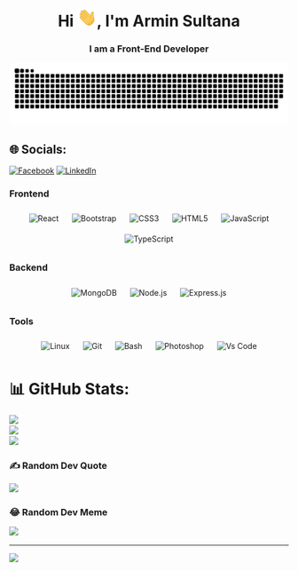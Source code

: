 
<div align="center">
<h1 align="center">Hi <img width="35" src="https://github.com/1999AZZAR/1999AZZAR/blob/main/resources/img/waving.gif">, I'm Armin Sultana</h1>
<h3 align="center">I am a Front-End Developer</h3>
</div>

<div align="center">
  <a href="https://1999azzar.github.io/1999AZZAR/">
  <img  src="https://github.com/1999AZZAR/1999AZZAR/blob/main/resources/img/grid-snake.svg"
       alt="snake" /></a>
</div>



## 🌐 Socials:

 [![Facebook](https://img.shields.io/badge/Facebook-%231877F2.svg?logo=Facebook&logoColor=white)](https://facebook.com/armin.sultana.58) 
 [![LinkedIn](https://img.shields.io/badge/LinkedIn-%230077B5.svg?logo=linkedin&logoColor=white)](https://linkedin.com/in/armin-sultana-5209a6237) 

### Frontend  

<div align="center">  
<img style="margin: 10px" src="https://profilinator.rishav.dev/skills-assets/react-original-wordmark.svg" alt="React" height="50" />  
<img style="margin: 10px" src="https://profilinator.rishav.dev/skills-assets/bootstrap-plain.svg" alt="Bootstrap" height="50" />  
<img style="margin: 10px" src="https://profilinator.rishav.dev/skills-assets/css3-original-wordmark.svg" alt="CSS3" height="50" />  
<img style="margin: 10px" src="https://profilinator.rishav.dev/skills-assets/html5-original-wordmark.svg" alt="HTML5" height="50" />  
<img style="margin: 10px" src="https://profilinator.rishav.dev/skills-assets/javascript-original.svg" alt="JavaScript" height="50" />  
<img style="margin: 10px" src="https://profilinator.rishav.dev/skills-assets/typescript-original.svg" alt="TypeScript" height="50" />   
</div>

</td><td valign="top" width="33%">

### Backend  

<div align="center">  
<img style="margin: 10px" src="https://upload.wikimedia.org/wikipedia/commons/e/eb/MongoDB_Logo.png" alt="MongoDB" height="50" />  
<img style="margin: 10px" src="https://upload.wikimedia.org/wikipedia/commons/thumb/d/d9/Node.js_logo.svg/590px-Node.js_logo.svg.png?20170401104355" alt="Node.js" height="50" />  
<img style="margin: 10px" src="https://expressjs.com/images/express-facebook-share.png" alt="Express.js" height="50" />  
</div>
</td><td valign="top" width="33%">


### Tools   

<div align="center">  
<img style="margin: 10px" src="https://profilinator.rishav.dev/skills-assets/linux-original.svg" alt="Linux" height="50" />  
<img style="margin: 10px" src="https://profilinator.rishav.dev/skills-assets/git-scm-icon.svg" alt="Git" height="50" />  
<img style="margin: 10px" src="https://profilinator.rishav.dev/skills-assets/gnu_bash-icon.svg" alt="Bash" height="50" />  
<img style="margin: 10px" src="https://profilinator.rishav.dev/skills-assets/photoshop-plain.svg" alt="Photoshop" height="50" />  
<img style="margin: 10px" src="https://upload.wikimedia.org/wikipedia/commons/9/9a/Visual_Studio_Code_1.35_icon.svg" alt="Vs Code" height="50" />  
</div>

# 📊 GitHub Stats:

![](https://github-readme-stats.vercel.app/api?username=mdtamizuddin&theme=dark&hide_border=true&include_all_commits=true&count_private=true)<br/>
![](https://github-readme-streak-stats.herokuapp.com/?user=mdtamizuddin&theme=dark&hide_border=true)<br/>
![](https://github-readme-stats.vercel.app/api/top-langs/?username=mdtamizuddin&theme=dark&hide_border=true&include_all_commits=true&count_private=true&layout=compact)

### ✍️ Random Dev Quote

![](https://quotes-github-readme.vercel.app/api?type=horizontal&theme=radical)

### 😂 Random Dev Meme

<img src="https://random-memer.herokuapp.com/" width="512px"/>

---
[![](https://visitcount.itsvg.in/api?id=mdtamizuddin&label=Profile%20Views&color=3&pretty=false)](https://visitcount.itsvg.in)

